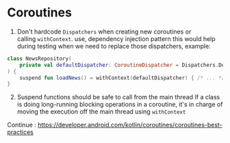# Coroutines

1. Don't hardcode `Dispatchers` when creating new coroutines or calling `withContext`. use, dependency injection pattern this would help during testing when we need to replace those dispatchers, example:
```kotlin
class NewsRepository( 
	private val defaultDispatcher: CoroutineDispatcher = Dispatchers.Default 
) { 
	suspend fun loadNews() = withContext(defaultDispatcher) { /* ... */ }
}
```

2. Suspend functions should be safe to call from the main thread
   If a class is doing long-running blocking operations in a coroutine, it's in charge of moving the execution off the main thread using `withContext`


Continue : https://developer.android.com/kotlin/coroutines/coroutines-best-practices




